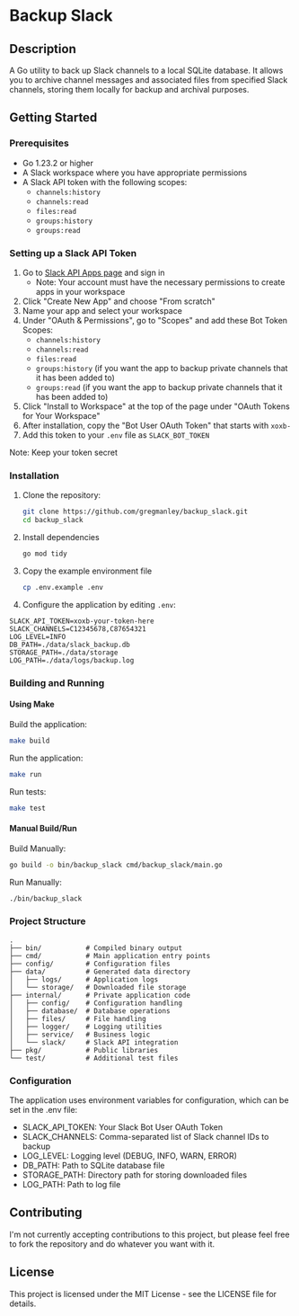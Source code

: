 # Backup Slack

## Description

A Go utility to back up Slack channels to a local SQLite database. It allows you to archive channel messages and associated files from specified Slack channels, storing them locally for backup and archival purposes.

## Getting Started

### Prerequisites

- Go 1.23.2 or higher
- A Slack workspace where you have appropriate permissions
- A Slack API token with the following scopes:
  - `channels:history`
  - `channels:read`
  - `files:read`
  - `groups:history`
  - `groups:read`

### Setting up a Slack API Token

1. Go to [Slack API Apps page](https://api.slack.com/apps) and sign in
   - Note: Your account must have the necessary permissions to create apps in your workspace
2. Click "Create New App" and choose "From scratch"
3. Name your app and select your workspace
4. Under "OAuth & Permissions", go to "Scopes" and add these Bot Token Scopes:
   - `channels:history`
   - `channels:read`
   - `files:read`
   - `groups:history` (if you want the app to backup private channels that it has been added to)
   - `groups:read` (if you want the app to backup private channels that it has been added to)
5. Click "Install to Workspace" at the top of the page under "OAuth Tokens for Your Workspace"
6. After installation, copy the "Bot User OAuth Token" that starts with `xoxb-`
7. Add this token to your `.env` file as `SLACK_BOT_TOKEN`

Note: Keep your token secret

### Installation

1. Clone the repository:
   ```bash
   git clone https://github.com/gregmanley/backup_slack.git
   cd backup_slack

2. Install dependencies
   ```bash
   go mod tidy
   ```

3. Copy the example environment file
   ```bash
   cp .env.example .env
   ```

4. Configure the application by editing `.env`:
```
SLACK_API_TOKEN=xoxb-your-token-here
SLACK_CHANNELS=C12345678,C87654321
LOG_LEVEL=INFO
DB_PATH=./data/slack_backup.db
STORAGE_PATH=./data/storage
LOG_PATH=./data/logs/backup.log
```

### Building and Running

#### Using Make

Build the application:
```bash
make build
```

Run the application:
```bash
make run
```

Run tests:
```bash
make test
```

#### Manual Build/Run

Build Manually:
```bash
go build -o bin/backup_slack cmd/backup_slack/main.go
```

Run Manually:
```bash
./bin/backup_slack
```

### Project Structure

```
.
├── bin/           # Compiled binary output
├── cmd/           # Main application entry points
├── config/        # Configuration files
├── data/          # Generated data directory
│   ├── logs/      # Application logs
│   └── storage/   # Downloaded file storage
├── internal/      # Private application code
│   ├── config/    # Configuration handling
│   ├── database/  # Database operations
│   ├── files/     # File handling
│   ├── logger/    # Logging utilities
│   ├── service/   # Business logic
│   └── slack/     # Slack API integration
├── pkg/           # Public libraries
└── test/          # Additional test files
```

### Configuration

The application uses environment variables for configuration, which can be set in the .env file:
- SLACK_API_TOKEN: Your Slack Bot User OAuth Token
- SLACK_CHANNELS: Comma-separated list of Slack channel IDs to backup
- LOG_LEVEL: Logging level (DEBUG, INFO, WARN, ERROR)
- DB_PATH: Path to SQLite database file
- STORAGE_PATH: Directory path for storing downloaded files
- LOG_PATH: Path to log file


## Contributing

I'm not currently accepting contributions to this project, but please feel free to fork the repository and do whatever you want with it.


## License

This project is licensed under the MIT License - see the LICENSE file for details.
